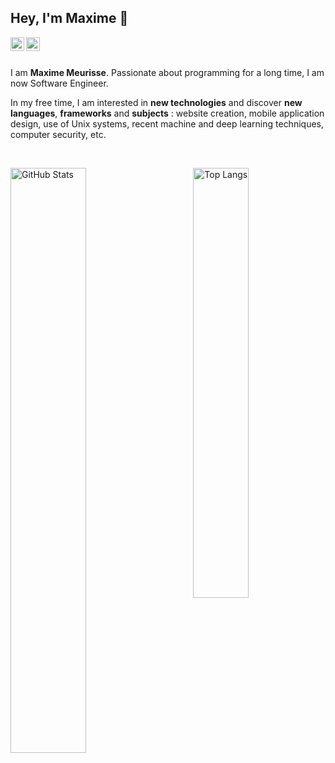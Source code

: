 <h2>Hey, I'm Maxime 👋</h2>

<p>
	<a href="https://www.linkedin.com/in/meurissemaxime/">
		<img align="left" width="22px" src="https://cdn.jsdelivr.net/npm/simple-icons@v3/icons/linkedin.svg">
	</a>
	<a href="mailto:max.meurisse@outlook.com">
		<img align="left" width="22px" src="https://cdn.jsdelivr.net/npm/simple-icons@v3/icons/microsoftoutlook.svg">
	</a>
</p>

<br>
<br>

<p>
	I am <b>Maxime Meurisse</b>. Passionate about programming for a long time, I am now Software Engineer.
</p>

<p>
	In my free time, I am interested in <b>new technologies</b> and discover <b>new languages</b>, <b>frameworks</b> and <b>subjects</b> : website creation, mobile application design, use of Unix systems, recent machine and deep learning techniques, computer security, etc.
</p>

<br>

<p>
	<a href="https://github.com/meurissemax"><img width="49%" src="https://github-readme-stats.vercel.app/api?username=meurissemax&count_private=true&show_icons=true&hide_title=true" alt="GitHub Stats" align="left"></a>
	<a href="https://github.com/meurissemax"><img width="42%" src="https://github-readme-stats.vercel.app/api/top-langs/?username=meurissemax&layout=compact&hide_title=true" alt="Top Langs" align="right"></a>
</p>
